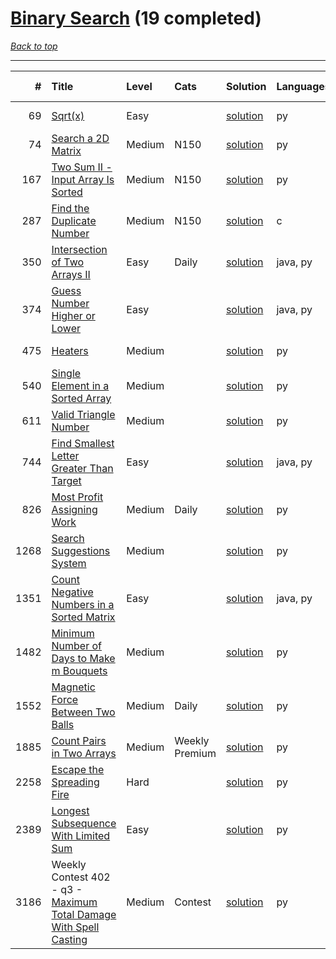 # [Binary Search](<https://leetcode.com/tag/Binary-Search/>) (19 completed)

*[Back to top](<../../README.md>)*

------

|    # | Title                                                                                                                                        | Level   | Cats           | Solution                                                             | Languages   | Date Complete   |
|-----:|:---------------------------------------------------------------------------------------------------------------------------------------------|:--------|:---------------|:---------------------------------------------------------------------|:------------|:----------------|
|   69 | [Sqrt(x)](<https://leetcode.com/problems/sqrtx>)                                                                                             | Easy    |                | [solution](<../_69. Sqrt(x).md>)                                     | py          | Jun 07, 2024    |
|   74 | [Search a 2D Matrix](<https://leetcode.com/problems/search-a-2d-matrix>)                                                                     | Medium  | N150           | [solution](<../_74. Search a 2D Matrix.md>)                          | py          | Jun 14, 2024    |
|  167 | [Two Sum II - Input Array Is Sorted](<https://leetcode.com/problems/two-sum-ii-input-array-is-sorted>)                                       | Medium  | N150           | [solution](<../_167. Two Sum II - Input Array Is Sorted.md>)         | py          | Jun 13, 2024    |
|  287 | [Find the Duplicate Number](<https://leetcode.com/problems/find-the-duplicate-number>)                                                       | Medium  | N150           | [solution](<../_287. Find the Duplicate Number.md>)                  | c           | Jun 26, 2024    |
|  350 | [Intersection of Two Arrays II](<https://leetcode.com/problems/intersection-of-two-arrays-ii>)                                               | Easy    | Daily          | [solution](<../_350. Intersection of Two Arrays II.md>)              | java, py    | Jul 02, 2024    |
|  374 | [Guess Number Higher or Lower](<https://leetcode.com/problems/guess-number-higher-or-lower>)                                                 | Easy    |                | [solution](<../_374. Guess Number Higher or Lower.md>)               | java, py    | Jun 02, 2024    |
|  475 | [Heaters](<https://leetcode.com/problems/heaters>)                                                                                           | Medium  |                | [solution](<../_475. Heaters.md>)                                    | py          | Jun 07, 2024    |
|  540 | [Single Element in a Sorted Array](<https://leetcode.com/problems/single-element-in-a-sorted-array>)                                         | Medium  |                | [solution](<../_540. Single Element in a Sorted Array.md>)           | py          | Jul 05, 2024    |
|  611 | [Valid Triangle Number](<https://leetcode.com/problems/valid-triangle-number>)                                                               | Medium  |                | [solution](<../_611. Valid Triangle Number.md>)                      | py          | May 22, 2024    |
|  744 | [Find Smallest Letter Greater Than Target](<https://leetcode.com/problems/find-smallest-letter-greater-than-target>)                         | Easy    |                | [solution](<../_744. Find Smallest Letter Greater Than Target.md>)   | java, py    | Jun 01, 2024    |
|  826 | [Most Profit Assigning Work](<https://leetcode.com/problems/most-profit-assigning-work>)                                                     | Medium  | Daily          | [solution](<../_826. Most Profit Assigning Work.md>)                 | py          | Jun 17, 2024    |
| 1268 | [Search Suggestions System](<https://leetcode.com/problems/search-suggestions-system>)                                                       | Medium  |                | [solution](<../_1268. Search Suggestions System.md>)                 | py          | Jun 28, 2024    |
| 1351 | [Count Negative Numbers in a Sorted Matrix](<https://leetcode.com/problems/count-negative-numbers-in-a-sorted-matrix>)                       | Easy    |                | [solution](<../_1351. Count Negative Numbers in a Sorted Matrix.md>) | java, py    | Jun 01, 2024    |
| 1482 | [Minimum Number of Days to Make m Bouquets](<https://leetcode.com/problems/minimum-number-of-days-to-make-m-bouquets>)                       | Medium  |                | [solution](<../_1482. Minimum Number of Days to Make m Bouquets.md>) | py          | Jun 18, 2024    |
| 1552 | [Magnetic Force Between Two Balls](<https://leetcode.com/problems/magnetic-force-between-two-balls>)                                         | Medium  | Daily          | [solution](<../_1552. Magnetic Force Between Two Balls.md>)          | py          | Jun 20, 2024    |
| 1885 | [Count Pairs in Two Arrays](<https://leetcode.com/problems/count-pairs-in-two-arrays>)                                                       | Medium  | Weekly Premium | [solution](<../_1885. Count Pairs in Two Arrays.md>)                 | py          | Jun 08, 2024    |
| 2258 | [Escape the Spreading Fire](<https://leetcode.com/problems/escape-the-spreading-fire>)                                                       | Hard    |                | [solution](<../_2258. Escape the Spreading Fire.md>)                 | py          | Jun 14, 2024    |
| 2389 | [Longest Subsequence With Limited Sum](<https://leetcode.com/problems/longest-subsequence-with-limited-sum>)                                 | Easy    |                | [solution](<../_2389. Longest Subsequence With Limited Sum.md>)      | py          | May 31, 2024    |
| 3186 | Weekly Contest 402 - q3 - [Maximum Total Damage With Spell Casting](<https://leetcode.com/problems/maximum-total-damage-with-spell-casting>) | Medium  | Contest        | [solution](<../_3186. Maximum Total Damage With Spell Casting.md>)   | py          | Jul 06, 2024    |